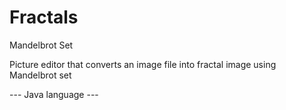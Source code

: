 # Fractals
Mandelbrot Set

Picture editor that converts an image file into fractal image using Mandelbrot set

--- Java language ---
